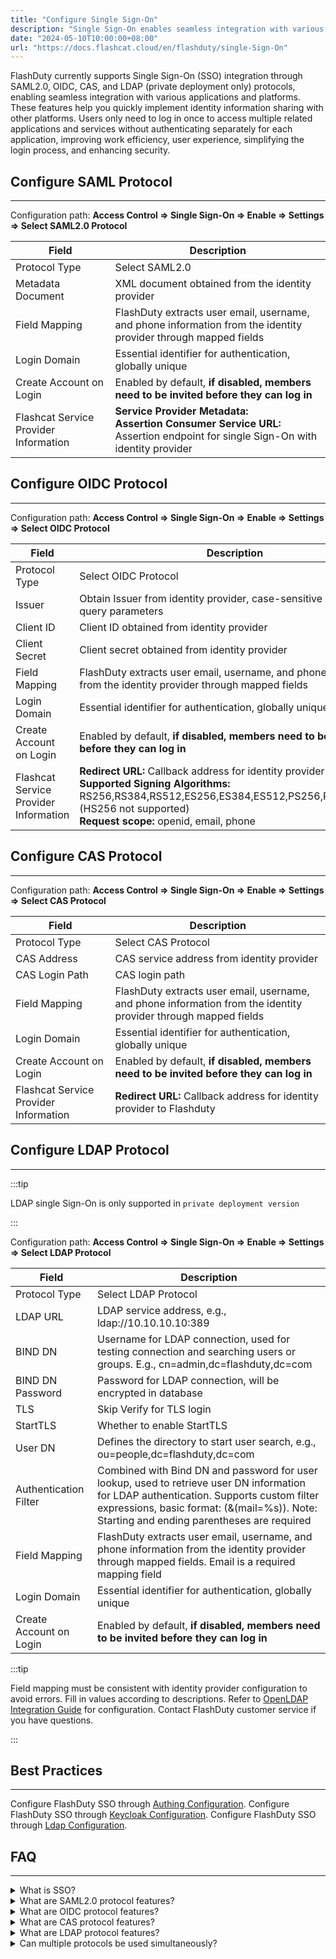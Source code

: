 ```yaml
---
title: "Configure Single Sign-On"
description: "Single Sign-On enables seamless integration with various applications and platforms, allowing access to multiple related applications and services with a single login"
date: "2024-05-10T10:00:00+08:00"
url: "https://docs.flashcat.cloud/en/flashduty/single-Sign-On"
---
```


FlashDuty currently supports Single Sign-On (SSO) integration through SAML2.0, OIDC, CAS, and LDAP (private deployment only) protocols, enabling seamless integration with various applications and platforms. These features help you quickly implement identity information sharing with other platforms. Users only need to log in once to access multiple related applications and services without authenticating separately for each application, improving work efficiency, user experience, simplifying the login process, and enhancing security.

## Configure SAML Protocol
---
Configuration path: **Access Control => Single Sign-On => Enable => Settings => Select SAML2.0 Protocol**

|Field|Description|
|----|----|
|Protocol Type|Select SAML2.0|
|Metadata Document|XML document obtained from the identity provider|
|Field Mapping|FlashDuty extracts user email, username, and phone information from the identity provider through mapped fields|
|Login Domain|Essential identifier for authentication, globally unique|
|Create Account on Login|Enabled by default, **if disabled, members need to be invited before they can log in**|
|Flashcat Service Provider Information|**Service Provider Metadata:** <br> **Assertion Consumer Service URL:** Assertion endpoint for single Sign-On with identity provider|

## Configure OIDC Protocol
---
Configuration path: **Access Control => Single Sign-On => Enable => Settings => Select OIDC Protocol**

|Field|Description|
|----|----|
|Protocol Type|Select OIDC Protocol|
|Issuer|Obtain Issuer from identity provider, case-sensitive URL without query parameters|
|Client ID|Client ID obtained from identity provider|
|Client Secret|Client secret obtained from identity provider|
|Field Mapping|FlashDuty extracts user email, username, and phone information from the identity provider through mapped fields|
|Login Domain|Essential identifier for authentication, globally unique|
|Create Account on Login|Enabled by default, **if disabled, members need to be invited before they can log in**|
|Flashcat Service Provider Information|**Redirect URL:** Callback address for identity provider to Flashduty <br> **Supported Signing Algorithms:** RS256,RS384,RS512,ES256,ES384,ES512,PS256,PS384,PS512 (HS256 not supported)<br>**Request scope:** openid, email, phone|

## Configure CAS Protocol
---
Configuration path: **Access Control => Single Sign-On => Enable => Settings => Select CAS Protocol**

|Field|Description|
|----|----|
|Protocol Type|Select CAS Protocol|
|CAS Address|CAS service address from identity provider|
|CAS Login Path|CAS login path|
|Field Mapping|FlashDuty extracts user email, username, and phone information from the identity provider through mapped fields|
|Login Domain|Essential identifier for authentication, globally unique|
|Create Account on Login|Enabled by default, **if disabled, members need to be invited before they can log in**|
|Flashcat Service Provider Information|**Redirect URL:** Callback address for identity provider to Flashduty|

## Configure LDAP Protocol
---
:::tip

LDAP single Sign-On is only supported in `private deployment version`

:::

Configuration path: **Access Control => Single Sign-On => Enable => Settings => Select LDAP Protocol**

|Field|Description|
|----|----|
|Protocol Type|Select LDAP Protocol|
|LDAP URL|LDAP service address, e.g., ldap://10.10.10.10:389|
|BIND DN|Username for LDAP connection, used for testing connection and searching users or groups. E.g., cn=admin,dc=flashduty,dc=com|
|BIND DN Password|Password for LDAP connection, will be encrypted in database|
|TLS|Skip Verify for TLS login|
|StartTLS|Whether to enable StartTLS|
|User DN|Defines the directory to start user search, e.g., ou=people,dc=flashduty,dc=com|
|Authentication Filter|Combined with Bind DN and password for user lookup, used to retrieve user DN information for LDAP authentication. Supports custom filter expressions, basic format: (&(mail=%s)). Note: Starting and ending parentheses are required|
|Field Mapping|FlashDuty extracts user email, username, and phone information from the identity provider through mapped fields. Email is a required mapping field|
|Login Domain|Essential identifier for authentication, globally unique|
|Create Account on Login|Enabled by default, **if disabled, members need to be invited before they can log in**|

:::tip

Field mapping must be consistent with identity provider configuration to avoid errors. Fill in values according to descriptions. Refer to [OpenLDAP Integration Guide](https://docs.flashcat.cloud/en/flashduty/openldap-integration-guide?nav=01JCQ7A4N4WRWNXW8EWEHXCMF5) for configuration. Contact FlashDuty customer service if you have questions.

:::

## Best Practices
---
Configure FlashDuty SSO through [Authing Configuration](https://docs.flashcat.cloud/en/flashduty/authing-integration-guide?nav=01JCQ7A4N4WRWNXW8EWEHXCMF5).
Configure FlashDuty SSO through [Keycloak Configuration](https://docs.flashcat.cloud/en/flashduty/keycloak-integration-guide?nav=01JCQ7A4N4WRWNXW8EWEHXCMF5).
Configure FlashDuty SSO through [Ldap Configuration](http://docs.flashcat.cloud/en/flashduty/openldap-integration-guide?nav=01JCQ7A4N4WRWNXW8EWEHXCMF5).

## FAQ
---

<details>
<summary>What is SSO?</summary>
Single Sign-On (SSO) is an enterprise system integration solution that unifies user authentication, allowing users to access all trusted enterprise applications with a single login.
</details>

<details>
<summary>What are SAML2.0 protocol features?</summary>
SAML 2.0 protocol is XML-based, implementing cross-domain single Sign-On and authentication through secure, standardized assertions, supporting multiple data exchange bindings for interoperability and flexibility.
</details>

<details>
<summary>What are OIDC protocol features?</summary>
OIDC protocol, based on OAuth 2.0, provides standardized, secure authentication flows using JSON Web Tokens for user information transfer, enabling cross-platform single Sign-On and identity management.
</details>

<details>
<summary>What are CAS protocol features?</summary>
CAS protocol is a web application single Sign-On protocol that enables users to authenticate once across multiple services using Service Tickets and Authentication Tickets for service authentication.
</details>

<details>
<summary>What are LDAP protocol features?</summary>
LDAP protocol, derived from X.500 standard, organizes data in a tree structure for hierarchical management and quick retrieval, providing flexible query language (LDAP Search Filter) for complex data filtering and searching.
</details>

<details>
<summary>Can multiple protocols be used simultaneously?</summary>
Currently not supported, only one protocol can be selected
</details>
